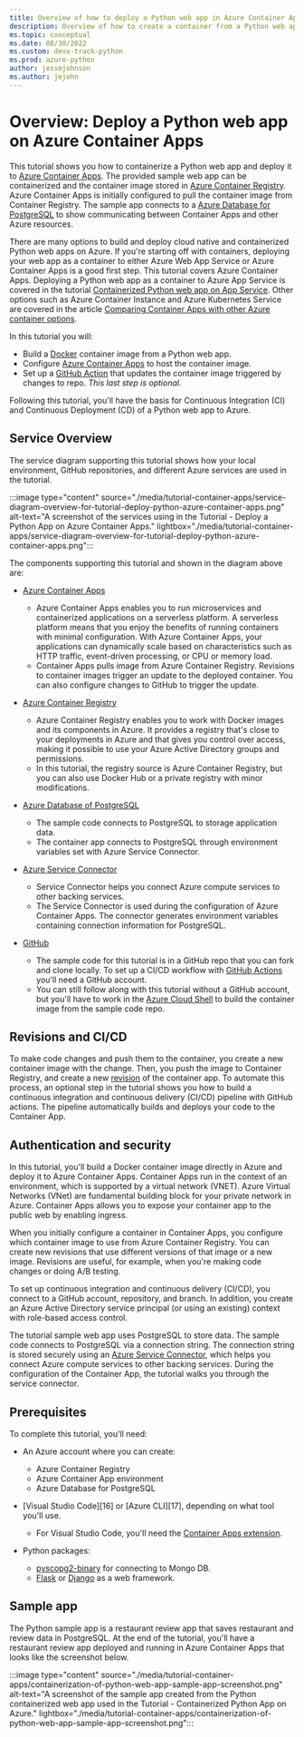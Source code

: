 ```yaml
---
title: Overview of how to deploy a Python web app in Azure Container Apps
description: Overview of how to create a container from a Python web app and deploy it to Azure Container Apps, a serverless platform for hosting containerized applications.
ms.topic: conceptual
ms.date: 08/30/2022
ms.custom: devx-track-python
ms.prod: azure-python
author: jessmjohnson
ms.author: jejohn
---
```


# Overview: Deploy a Python web app on Azure Container Apps

This tutorial shows you how to containerize a Python web app and deploy it to [Azure Container Apps][2]. The provided sample web app can be containerized and the container image stored in [Azure Container Registry][3]. Azure Container Apps is initially configured to pull the container image from Container Registry. The sample app connects to a [Azure Database for PostgreSQL][4] to show communicating between Container Apps and other Azure resources. 

There are many options to build and deploy cloud native and containerized Python web apps on Azure. If you're starting off with containers, deploying your web app as a container to either Azure Web App Service or Azure Container Apps is a good first step. This tutorial covers Azure Container Apps. Deploying a Python web app as a container to Azure App Service is covered in the tutorial [Containerized Python web app on App Service](./tutorial-containerize-deploy-python-web-app-azure-01.md). Other options such as Azure Container Instance and Azure Kubernetes Service are covered in the article [Comparing Container Apps with other Azure container options][5].

In this tutorial you will:

* Build a [Docker][1] container image from a Python web app.
* Configure [Azure Container Apps][2] to host the container image.
* Set up a [GitHub Action][6] that updates the container image triggered by changes to repo. *This last step is optional.*

Following this tutorial, you'll have the basis for Continuous Integration (CI) and Continuous Deployment (CD) of a Python web app to Azure.

## Service Overview
 
The service diagram supporting this tutorial shows how your local environment, GitHub repositories, and different Azure services are used in the tutorial.

:::image type="content" source="./media/tutorial-container-apps/service-diagram-overview-for-tutorial-deploy-python-azure-container-apps.png" alt-text="A screenshot of the services using in the Tutorial - Deploy a Python App on Azure Container Apps." lightbox="./media/tutorial-container-apps/service-diagram-overview-for-tutorial-deploy-python-azure-container-apps.png":::

The components supporting this tutorial and shown in the diagram above are:

* [Azure Container Apps][2]
  * Azure Container Apps enables you to run microservices and containerized applications on a serverless platform. A serverless platform means that you enjoy the benefits of running containers with minimal configuration. With Azure Container Apps, your applications can dynamically scale based on characteristics such as HTTP traffic, event-driven processing, or CPU or memory load.
  * Container Apps pulls image from Azure Container Registry. Revisions to container images trigger an update to the deployed container. You can also configure changes to GitHub to trigger the update. 

* [Azure Container Registry][3]
  * Azure Container Registry enables you to work with Docker images and its components in Azure. It provides a registry that's close to your deployments in Azure and that gives you control over access, making it possible to use your Azure Active Directory groups and permissions.
  * In this tutorial, the registry source is Azure Container Registry, but you can also use Docker Hub or a private registry with minor modifications.

* [Azure Database of PostgreSQL][4]
  * The sample code connects to PostgreSQL to storage application data.
  * The container app connects to PostgreSQL through environment variables set with Azure Service Connector.

* [Azure Service Connector][8]
  * Service Connector helps you connect Azure compute services to other backing services.
  * The Service Connector is used during the configuration of Azure Container Apps. The connector generates environment variables containing connection information for PostgreSQL.

* [GitHub][1]
  * The sample code for this tutorial is in a GitHub repo that you can fork and clone locally. To set up a CI/CD workflow with [GitHub Actions][6] you'll need a GitHub account.
  * You can still follow along with this tutorial without a GitHub account, but you'll have to work in the [Azure Cloud Shell][9] to build the container image from the sample code repo.  

## Revisions and CI/CD 

To make code changes and push them to the container, you create a new container image with the change. Then, you push the image to Container Registry, and create a new [revision](/azure/container-apps/revisions) of the container app. To automate this process, an optional step in the tutorial shows you how to build a continuous integration and continuous delivery (CI/CD) pipeline with GitHub actions. The pipeline automatically builds and deploys your code to the Container App. 

## Authentication and security

In this tutorial, you'll build a Docker container image directly in Azure and deploy it to Azure Container Apps. Container Apps run in the context of an environment, which is supported by a virtual network (VNET). Azure Virtual Networks (VNet) are fundamental building block for your private network in Azure. Container Apps allows you to expose your container app to the public web by enabling ingress. 

When you initially configure a container in Container Apps, you configure which container image to use from Azure Container Registry. You can create new revisions that use different versions of that image or a new image. Revisions are useful, for example, when you're making code changes or doing A/B testing. 

To set up continuous integration and continuous delivery (CI/CD), you connect to a GitHub account, repository, and branch. In addition, you create an Azure Active Directory service principal (or using an existing) context with role-based access control.

The tutorial sample web app uses PostgreSQL to store data. The sample code connects to PostgreSQL via a connection string. The connection string is stored securely using an [Azure Service Connector](/azure/service-connector/overview), which helps you connect Azure compute services to other backing services. During the configuration of the Container App, the tutorial walks you through the service connector.

## Prerequisites

To complete this tutorial, you'll need:

* An Azure account where you can create:
  * Azure Container Registry
  * Azure Container App environment
  * Azure Database for PostgreSQL

* [Visual Studio Code][16] or [Azure CLI][17], depending on what tool you'll use.
  * For Visual Studio Code, you'll need the [Container Apps extension][13].

* Python packages:
  * [pyscopg2-binary][12] for connecting to Mongo DB.
  * [Flask][10] or [Django][11] as a web framework.

## Sample app

The Python sample app is a restaurant review app that saves restaurant and review data in PostgreSQL. At the end of the tutorial, you'll have a restaurant review app deployed and running in Azure Container Apps that looks like the screenshot below.

:::image type="content" source="./media/tutorial-container-apps/containerization-of-python-web-app-sample-app-screenshot.png" alt-text="A screenshot of the sample app created from the Python containerized web app used in the Tutorial - Containerized Python App on Azure." lightbox="./media/tutorial-container-apps/containerization-of-python-web-app-sample-app-screenshot.png":::

[1]: https://www.docker.com/
[2]: /azure/container-apps/
[3]: /azure/container-registry
[4]: /azure/postgresql/
[5]: /azure/container-apps/compare-options
[6]: https://docs.github.com/actions
[7]: https://github.com/
[8]: /azure/service-connector/
[9]: /azure/cloud-shell/overview
[10]: https://flask.palletsprojects.com/en/2.1.x/
[11]: https://www.djangoproject.com/
[12]: https://pypi.org/project/psycopg-binary/
[13]: https://marketplace.visualstudio.com/items?itemName=ms-azuretools.vscode-azurecontainerapps
